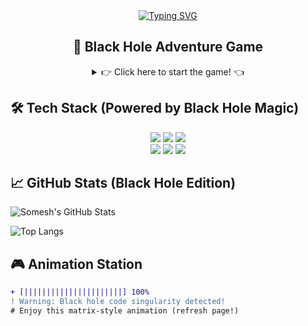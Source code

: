 <div align="center">
  <a href="https://git.io/typing-svg">
    <img src="https://readme-typing-svg.demolab.com?font=Fira+Code&pause=1000&color=22F735&width=435&lines=Hi+%F0%9F%91%8B%2C+I'm+Somesh+the+Black+Hole+Dev;React+%7C+React+Native+Wizard%E2%9C%A8;Node+Express+Architect%F0%9F%9A%80;K8s+%26+AWS+Nomad%F0%9F%9B%B0;Professional+Debugger+%F0%9F%98%88" alt="Typing SVG" />
  </a>
  
  <!-- Game Section -->
  <h2>🚀 Black Hole Adventure Game</h2>
  <details>
    <summary>👉 Click here to start the game! 👈</summary>
    <br/>
    <strong>You're trapped in my black hole! Choose your escape:</strong>
    <br/><br/>
    <a href="#web-dev">
      🕸️ Fight space spiders with web development
    </a>
    <br/>
    <a href="#devops">
      ☸️ Kubernetes your way out
    </a>
    <br/>
    <a href="https://github.com/yourusername">
      💻 Clone yourself to safety (Fork my repos)
    </a>
  </details>
</div>

## 🛠️ Tech Stack (Powered by Black Hole Magic)
<p align="center">
  <img src="https://img.shields.io/badge/React-61DAFB?style=for-the-badge&logo=react&logoColor=black" />
  <img src="https://img.shields.io/badge/React_Native-09D3AC?style=for-the-badge&logo=react&logoColor=white" />
  <img src="https://img.shields.io/badge/Node.js-90C53F?style=for-the-badge&logo=nodedotjs&logoColor=white" />
  <br/>
  <img src="https://img.shields.io/badge/Kubernetes-326CE5?style=for-the-badge&logo=kubernetes&logoColor=white" />
  <img src="https://img.shields.io/badge/AWS-FF9900?style=for-the-badge&logo=amazonaws&logoColor=white" />
  <img src="https://img.shields.io/badge/Docker-2496ED?style=for-the-badge&logo=docker&logoColor=white" />
</p>

## 📈 GitHub Stats (Black Hole Edition)
![Somesh's GitHub Stats](https://github-readme-stats.vercel.app/api?username=yourusername&show_icons=true&theme=dark&title_color=00ff00&text_color=00ff99&bg_color=0d1117)

![Top Langs](https://github-readme-stats.vercel.app/api/top-langs/?username=yourusername&layout=compact&theme=dark&title_color=00ff00)

## 🎮 Animation Station
```diff
+ [||||||||||||||||||||||] 100% 
! Warning: Black hole code singularity detected!
# Enjoy this matrix-style animation (refresh page!)
